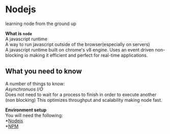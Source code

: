 # Nodejs

learning node from the ground up  

__What is `node`__  
A javascript runtime  
A way to run javascript outside of the browser(especially on servers)  
A javascript runtime built on chrome's v8 engine. Uses an event driven non-blocking io  making it efficient and perfect for real-time applications.  

## What you need to know  

A number of things to know:  
*Asynchronuos I/O*  
Does not need to wait for a process to finish in order to execute another  (non blocking)  This optimizes throughput and scalability making node fast.

__Environment setup__  
You will need the following:  
*[Nodejs](nodejs.org)  
*[NPM](npmjs.org)  
